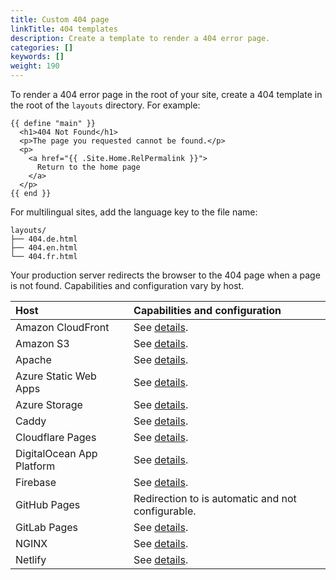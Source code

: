 ```yaml
---
title: Custom 404 page
linkTitle: 404 templates
description: Create a template to render a 404 error page.
categories: []
keywords: []
weight: 190
---
```


To render a 404 error page in the root of your site, create a 404 template in the root of the `layouts` directory. For example:

```go-html-template {file="layouts/404.html"}
{{ define "main" }}
  <h1>404 Not Found</h1>
  <p>The page you requested cannot be found.</p>
  <p>
    <a href="{{ .Site.Home.RelPermalink }}">
      Return to the home page
    </a>
  </p>
{{ end }}
```

For multilingual sites, add the language key to the file name:

```text
layouts/
├── 404.de.html
├── 404.en.html
└── 404.fr.html
```

Your production server redirects the browser to the 404 page when a page is not found. Capabilities and configuration vary by host.

Host|Capabilities and configuration
:--|:--
Amazon CloudFront|See&nbsp;[details](https://docs.aws.amazon.com/AmazonCloudFront/latest/DeveloperGuide/GeneratingCustomErrorResponses.html).
Amazon S3|See&nbsp;[details](https://docs.aws.amazon.com/AmazonS3/latest/userguide/CustomErrorDocSupport.html).
Apache|See&nbsp;[details](https://httpd.apache.org/docs/2.4/custom-error.html).
Azure Static Web Apps|See&nbsp;[details](https://learn.microsoft.com/en-us/azure/static-web-apps/configuration#response-overrides).
Azure Storage|See&nbsp;[details](https://learn.microsoft.com/en-us/azure/storage/blobs/storage-blob-static-website#setting-up-a-static-website).
Caddy|See&nbsp;[details](https://caddyserver.com/docs/caddyfile/directives/handle_errors).
Cloudflare Pages|See&nbsp;[details](https://developers.cloudflare.com/pages/configuration/serving-pages/#not-found-behavior).
DigitalOcean App Platform|See&nbsp;[details](https://docs.digitalocean.com/products/app-platform/how-to/manage-static-sites/#configure-a-static-site).
Firebase|See&nbsp;[details](https://firebase.google.com/docs/hosting/full-config#404).
GitHub Pages|Redirection to is automatic and not configurable.
GitLab Pages|See&nbsp;[details](https://docs.gitlab.com/ee/user/project/pages/introduction.html#custom-error-codes-pages).
NGINX|See&nbsp;[details](https://nginx.org/en/docs/http/ngx_http_core_module.html#error_page).
Netlify|See&nbsp;[details](https://docs.netlify.com/routing/redirects/redirect-options/).
